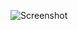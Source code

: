 ![Screenshot](https://raw.githubusercontent.com/Cryakl/Ultimate-RAT-Collection/refs/heads/main/Rejoice/Rejoice%203.1%20v2/Screenshot.png)

